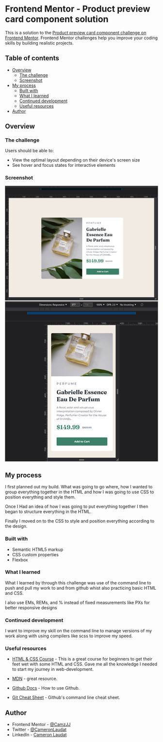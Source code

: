 # Frontend Mentor - Product preview card component solution

This is a solution to the [Product preview card component challenge on Frontend Mentor](https://www.frontendmentor.io/challenges/product-preview-card-component-GO7UmttRfa). Frontend Mentor challenges help you improve your coding skills by building realistic projects. 

## Table of contents

- [Overview](#overview)
  - [The challenge](#the-challenge)
  - [Screenshot](#screenshot)
- [My process](#my-process)
  - [Built with](#built-with)
  - [What I learned](#what-i-learned)
  - [Continued development](#continued-development)
  - [Useful resources](#useful-resources)
- [Author](#author)



## Overview

### The challenge

Users should be able to:

- View the optimal layout depending on their device's screen size
- See hover and focus states for interactive elements

### Screenshot

![](./screenshot.png)
![](./screenshot2.png)


## My process

  I first planned out my build. What was going to go where, how I wanted to group everything together in the HTML and how I was going to use CSS to position everything and style them.

  Once I Had an idea of how I was going to put everything together I then began to structure everything in the HTML.

  Finally I moved on to the CSS to style and position everything according to the design.

### Built with

- Semantic HTML5 markup
- CSS custom properties
- Flexbox

### What I learned

What I learned by through this challenge was use of the command line to push and pull my work to and from github whist also practicing basic HTML and CSS.

I also use EMs, REMs, and % instead of fixed measurements like PXs for better responsive designs

### Continued development

I want to improve my skill on the command line to manage versions of my work along with using compilers like scss to improve my speed.

### Useful resources

- [HTML & CSS Course](https://www.udemy.com/course/design-and-develop-a-killer-website-with-html5-and-css3/) - This is a great course for beginners to get their feet wet with some HTML and CSS. Gave me all the knowledge I needed to start my journey in web-development.

- [MDN](https://developer.mozilla.org/en-US/) - great resource.

- [Github Docs](https://docs.github.com/en) - How to use Github.

- [Git Cheat Sheet](https://education.github.com/git-cheat-sheet-education.pdf) - Github's command line cheat sheet.


## Author

- Frontend Mentor - [@CamzJJ](https://www.frontendmentor.io/profile/CamzJJ)
- Twitter - [@CameronLaudat](https://twitter.com/CameronLaudat)
- LinkedIn - [Cameron Laudat](https://www.linkedin.com/in/cameron-l-83a518a4/)


